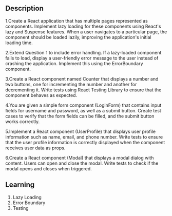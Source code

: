 ## Description

1.Create a React application that has multiple pages represented as components. Implement lazy loading for these components using React's lazy and Suspense features. When a user navigates to a particular page, the component should be loaded lazily, improving the application's initial loading time.

2.Extend Question 1 to include error handling. If a lazy-loaded component fails to load, display a user-friendly error message to the user instead of crashing the application. Implement this using the ErrorBoundary component.

3.Create a React component named Counter that displays a number and two buttons, one for incrementing the number and another for decrementing it. Write tests using React Testing Library to ensure that the component behaves as expected.

4.You are given a simple form component (LoginForm) that contains input fields for username and password, as well as a submit button. Create test cases to verify that the form fields can be filled, and the submit button works correctly.

5.Implement a React component (UserProfile) that displays user profile information such as name, email, and phone number. Write tests to ensure that the user profile information is correctly displayed when the component receives user data as props.

6.Create a React component (Modal) that displays a modal dialog with content. Users can open and close the modal. Write tests to check if the modal opens and closes when triggered.

## Learning

1. Lazy Loading
2. Error Boundary
3. Testing
